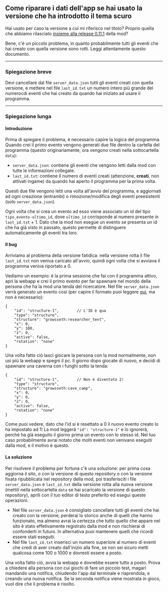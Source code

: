 ## Come riparare i dati dell'app se hai usato la versione che ha introdotto il tema scuro

Hai usato per caso la versione a cui mi riferisco nel titolo?
Proprio quella che abbiamo rilasciato [insieme alla release 0.11.1](https://github.com/filloax/ruins-of-growsseth/releases/tag/v0.11.1-1.21) della mod?

Bene, c'è un piccolo problema, in quanto probabilmente tutti gli eventi che hai creato con quella versione sono rotti. Leggi attentamente questo documento.

---

### Spiegazione breve

Devi cancellare dal file `server_data.json` tutti gli eventi creati con quella versione, e mettere nel file `last_id.txt` un numero intero più grande del numerocdi eventi che hai creato da quando hai iniziato ad usare il programma.

---

### Spiegazione lunga

#### Introduzione

Prima di spiegare il problema, è necessario capire la logica del programma.
Quando crei il primo evento vengono generati due file dentro la cartella del programma (questo originariamente, ora vengono creati nella sottocartella `data`):
- `server_data.json`: contiene gli eventi che vengono letti dalla mod con tutte le informazioni collegate.
- `last_id.txt`: contiene il numero di eventi creati (attenzione, **creati**, non attivati ingame) da quando hai aperto il programma per la prima volta.

Questi due file vengono letti una volta all'avvio del programma, e aggiornati ad ogni creazione (entrambi) o rimozione/modifica degli eventi preesistenti (solo `server_data.json`).

Ogni volta che si crea un evento ad esso viene associato un id del tipo `tipo_evento-ultimo_id`, dove `ultimo_id` corrisponde al numero presente in `last_id.txt` + 1.
Dato che la mod non esegue un evento se presenta un id che ha già visto in passato, questo permette di distinguere automaticamente gli eventi tra loro.

#### Il bug

Arriviamo al problema della versione fatidica: nella versione rotta il file `last_id.txt` non veniva caricato all'avvio, quindi ogni volta che si avviava il programma veniva riportato a 0.

Vediamo un esempio: è la prima sessione che fai con il programma attivo, apri la webapp e crei il primo evento per far spawnare nel mondo della persona che ha la mod una tenda del ricercatore.
Nel file `server_data.json` verrà generato un evento così (per capire il formato puoi leggere [qui](https://github.com/filloax/ruins-of-growsseth/wiki/ITA-%E2%80%90-Api-Gamemaster), ma non è necessario):

```jsonc
{
    "id": "structure-1",        // L'ID è qua
    "type": "structure",
    "structure": "growsseth:researcher_tent",
    "x": 0,
    "y": 100,
    "z": 0,
    "active": false,
    "rotation": "none"
}
```

Una volta fatto ciò lasci giocare la persona con la mod normalmente, non usi più la webapp e spegni il pc. Il giorno dopo giocate di nuovo, e decidi di spawnare una caverna con i funghi sotto la tenda:

```jsonc
{
    "id": "structure-1",        // Non è diventato 2!
    "type": "structure",
    "structure": "growsseth:cave_camp",
    "x": 0,
    "y": 0,
    "z": 0,
    "active": false,
    "rotation": "none"
}
```

Come puoi vedere, dato che l'id si è resettato a 0 il nuovo evento creato lo ha impostato ad 1! La mod leggerà `"id": "structure-1"` e lo ignorerà, perché ha già eseguito il giorno prima un evento con lo stesso id. Nel tuo caso probabilmente avrai notato che molti eventi non venivano eseguiti dalla mod, e il motivo è questo.

#### La soluzione

Per risolvere il problema per fortuna c'è una soluzione: per prima cosa aggiorna il sito, o con la versione di questo repository o con la versione fixata ripubblicata nel repository della mod, poi trasferisciti i file `server_data.json` e `last_id.txt` della versione rotta alla nuova versione (mettili nella sottocartella `data` se hai scaricato la versione di questo repository), aprili con il tuo editor di testo preferito ed esegui queste operazioni:
- Nel file `server_data.json` è consigliato cancellare tutti gli eventi che hai creato con la versione; perderai lo storico anche di quelli che hanno funzionato, ma almeno avrai la certezza che tutto quello che appare nel sito è stato effetivamente registrato dalla mod e non rischierai di confonderti in futuro. In alternativa puoi mantenere quelli che ricordi essere stati eseguiti.
- Nel file `last_id.txt` inserisci un numero superiore al numero di eventi che credi di aver creato dall'inizio alla fine, se non sei sicuro metti qualcosa come 100 o 1000 e dovresti essere a posto.

Una volta fatto ciò, avvia la webapp e dovrebbe essere tutto a posto. Prova a chiedere alla persona con cui giochi di fare un piccolo test, magari mandando una notifica, chiudendo l'app dal terminale e riaprendola, e creando una nuova notifica. Se la seconda notifica viene mostrata in gioco, vuol dire che il problema è risolto.
